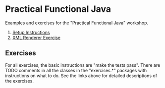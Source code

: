 # Practical Functional Java
Examples and exercises for the "Practical Functional Java" workshop.

1. [Setup Instructions](Setup.md)
2. [XML Renderer Exercise](XmlRenderer.md)
   
## Exercises
For all exercises, the basic instructions are "make the tests pass".  There are TODO comments in all the classes in the "exercises.*" packages with instructions on what to do. See the links above for detailed descriptions of the exercises.

